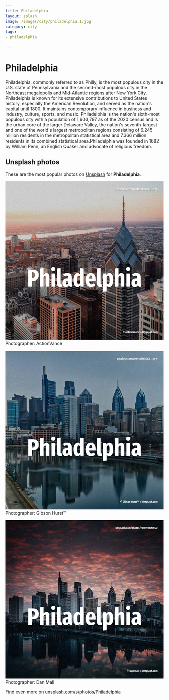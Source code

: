 ```yaml
---
title: Philadelphia
layout: splash
image: /images/city/philadelphia.1.jpg
category: city
tags:
- philadelphia

---
```

# Philadelphia

Philadelphia, commonly referred to as Philly, is the most populous city in the U.S. state of Pennsylvania and the second-most populous city in the Northeast megalopolis and  Mid-Atlantic regions after New York City. Philadelphia is known for its extensive contributions to United States history, especially the  American Revolution, and served as the nation's capital until 1800. It maintains contemporary influence in business and industry, culture, sports, and music. Philadelphia is the nation's sixth-most populous city with a population of 1,603,797 as of the 2020  census and is the urban core of the larger Delaware Valley, the nation's seventh-largest and one of  the world's largest metropolitan regions consisting of 6.245 million residents in the metropolitan  statistical area and 7.366 million residents in its combined statistical area.Philadelphia was  founded in 1682 by William Penn, an English Quaker and advocate of religious freedom. 

 
## Unsplash photos
These are the most popular photos on [Unsplash](https://unsplash.com) for **Philadelphia**.
 
![Philadelphia](/images/city/philadelphia.1.jpg)
Photographer:  ActionVance
 
![Philadelphia](/images/city/philadelphia.2.jpg)
Photographer:  Gibson Hurst™
 
![Philadelphia](/images/city/philadelphia.3.jpg)
Photographer:  Dan Mall
 
Find even more on [unsplash.com/s/photos/Philadelphia](https://unsplash.com/s/photos/Philadelphia)
 
